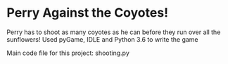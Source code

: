 # Perry Against the Coyotes!
Perry has to shoot as many coyotes as he can before they run over all the sunflowers!
Used pyGame, IDLE and Python 3.6 to write the game

Main code file for this project: shooting.py
